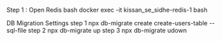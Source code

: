 Step 1 : Open Redis bash
docker exec -it kissan_se_sidhe-redis-1 bash


DB Migration Settings
step 1 npx db-migrate create create-users-table --sql-file
step 2 npx db-migrate up
step 3 npx db-migrate udown
